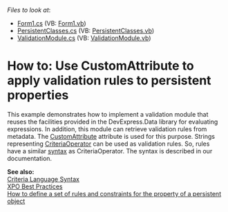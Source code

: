 <!-- default file list -->
*Files to look at*:

* [Form1.cs](./CS/Q296004/Form1.cs) (VB: [Form1.vb](./VB/Q296004/Form1.vb))
* [PersistentClasses.cs](./CS/Q296004/PersistentClasses.cs) (VB: [PersistentClasses.vb](./VB/Q296004/PersistentClasses.vb))
* [ValidationModule.cs](./CS/Q296004/ValidationModule.cs) (VB: [ValidationModule.vb](./VB/Q296004/ValidationModule.vb))
<!-- default file list end -->
# How to: Use CustomAttribute to apply validation rules to persistent properties


<p>This example demonstrates how to implement a validation module that reuses the facilities provided in the DevExpress.Data library for evaluating expressions. In addition, this module can retrieve validation rules from metadata. The <a href="http://documentation.devexpress.com/#XPO/clsDevExpressXpoCustomAttributetopic"><u>CustomAttribute</u></a> attribute is used for this purpose. Strings representing <a href="http://documentation.devexpress.com/#CoreLibraries/clsDevExpressDataFilteringCriteriaOperatortopic"><u>CriteriaOperator</u></a> can be used as validation rules. So, rules have a similar <a href="http://documentation.devexpress.com/#XPO/CustomDocument4928"><u>syntax</u></a> as CriteriaOperator. The syntax is described in our documentation.</p><p><strong>See also:</strong><br />
<a href="http://documentation.devexpress.com/#XPO/CustomDocument4928"><u>Criteria Language Syntax</u></a><br />
<a href="https://www.devexpress.com/Support/Center/p/A2944">XPO Best Practices</a><br />
<a href="https://www.devexpress.com/Support/Center/p/A1471">How to define a set of rules and constraints for the property of a persistent object</a></p>

<br/>


